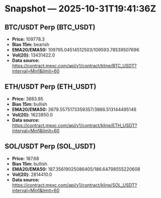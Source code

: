 # Snapshot — 2025-10-31T19:41:36Z

## BTC/USDT Perp (BTC_USDT)
- **Price:** 109778.3
- **Bias 15m:** bearish
- **EMA20/EMA50:** 109795.04514512503/109593.78539507696
- **Vol(20):** 13431422.0
- **Data source:** https://contract.mexc.com/api/v1/contract/kline/BTC_USDT?interval=Min1&limit=60

## ETH/USDT Perp (ETH_USDT)
- **Price:** 3883.85
- **Bias 15m:** bullish
- **EMA20/EMA50:** 3879.5575173359357/3866.513144495146
- **Vol(20):** 1623850.0
- **Data source:** https://contract.mexc.com/api/v1/contract/kline/ETH_USDT?interval=Min1&limit=60

## SOL/USDT Perp (SOL_USDT)
- **Price:** 187.68
- **Bias 15m:** bullish
- **EMA20/EMA50:** 187.35619025086405/186.64798555220608
- **Vol(20):** 2814410.0
- **Data source:** https://contract.mexc.com/api/v1/contract/kline/SOL_USDT?interval=Min1&limit=60
